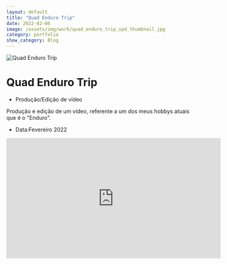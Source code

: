 ```yaml
---
layout: default
title: "Quad Enduro Trip"
date: 2022-02-06
image: /assets/img/work/quad_enduro_trip_upd_thumbnail.jpg
category: portfolio
show_category: Blog
---
```


<div class="main-outer">
    <div class="container-fluid">
        <div class="row">
            <div class="col-md-12">
                <div class="title-image"><img src="{{ "/assets/img/work/quad_enduro_trip_upd.jpg" | prepend: site.baseurl }}" alt="Quad Enduro Trip"></div>
            </div>
        </div>
        <div class="row">
            <div class="col-md-9">
                <div class="description">
                    <h1>Quad Enduro Trip</h1>
                    <ul class="categories">
                        <li>Produção/Edição de vídeo</li>
                    </ul>
                    <p>Produção e edição de um vídeo, referente a um dos meus hobbys atuais que é o "Enduro".</p>
                </div>
            </div>
            <div class="col-md-3">
                <div class="details">
                    <ul>
                        <li>Data:<span>Fevereiro 2022</span></li>
                    </ul>
                </div>
            </div>
        </div>
        <div class="row">
            <div class="col-md-12">
                <iframe width="560" height="315" src="https://www.youtube.com/embed/lGdzeBD4xtA" title="YouTube video player" frameborder="0" allow="accelerometer; autoplay; clipboard-write; encrypted-media; gyroscope; picture-in-picture" allowfullscreen></iframe>
            </div>
        </div>
    </div>
</div>

<script>
    function setBodyId() {
        document.body.id = 'project-page';
    }
    
    window.onload = setBodyId;
    window.onresize = setBodyId;
</script>
